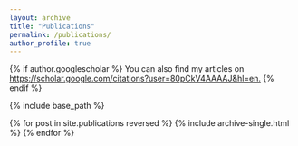 ```yaml
---
layout: archive
title: "Publications"
permalink: /publications/
author_profile: true
---
```


{% if author.googlescholar %}
  You can also find my articles on <u><a href="{{author.googlescholar}}">https://scholar.google.com/citations?user=80pCkV4AAAAJ&hl=en</a>.</u>
{% endif %}

{% include base_path %}

{% for post in site.publications reversed %}
  {% include archive-single.html %}
{% endfor %}
